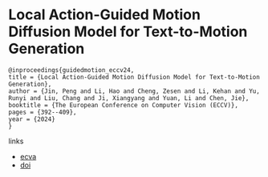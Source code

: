 # Local Action-Guided Motion Diffusion Model for Text-to-Motion Generation

```
@inproceedings{guidedmotion_eccv24,
title = {Local Action-Guided Motion Diffusion Model for Text-to-Motion Generation},
author = {Jin, Peng and Li, Hao and Cheng, Zesen and Li, Kehan and Yu, Runyi and Liu, Chang and Ji, Xiangyang and Yuan, Li and Chen, Jie},
booktitle = {The European Conference on Computer Vision (ECCV)},
pages = {392--409},
year = {2024}
}
```

links
- [ecva](https://www.ecva.net/papers/eccv_2024/papers_ECCV/html/3669_ECCV_2024_paper.php)
- [doi](https://link.springer.com/chapter/10.1007/978-3-031-72698-9_23)
